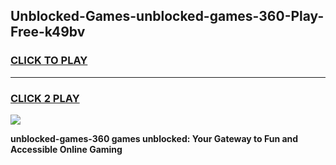 
## Unblocked-Games-unblocked-games-360-Play-Free-k49bv
<h3>
<a href="https://premium76.site?title=unblocked-games-360&ref=17A">CLICK TO PLAY</a></h3>
<hr>

<h3>
<a href="https://premium76.site?title=unblocked-games-360&ref=17A">CLICK 2 PLAY</a>
  
</h3>

<a href="https://premium76.site?title=unblocked-games-360&ref=17A"><img src="https://clearcache.store/games.png"></a>


**unblocked-games-360 games unblocked: Your Gateway to Fun and Accessible Online Gaming**
